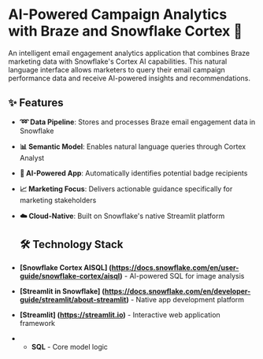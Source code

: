 # AI-Powered Campaign Analytics with Braze and Snowflake Cortex 🎯

An intelligent email engagement analytics application that combines Braze marketing data with Snowflake's Cortex AI capabilities. This natural language interface allows marketers to query their email campaign performance data and receive AI-powered insights and recommendations.

## ✨ Features

- **➿ Data Pipeline**: Stores and processes Braze email engagement data in Snowflake
- **📊 Semantic Model**: Enables natural language queries through Cortex Analyst
- **🤖 AI-Powered App**: Automatically identifies potential badge recipients
- **📈 Marketing Focus**: Delivers actionable guidance specifically for marketing stakeholders
- **☁️ Cloud-Native**: Built on Snowflake's native Streamlit platform

  ## 🛠️ Technology Stack

- **[Snowflake Cortex AISQL] (https://docs.snowflake.com/en/user-guide/snowflake-cortex/aisql)** - AI-powered SQL for image analysis
- **[Streamlit in Snowflake] (https://docs.snowflake.com/en/developer-guide/streamlit/about-streamlit)** - Native app development platform
- **[Streamlit] (https://streamlit.io)** - Interactive web application framework
- - **SQL** - Core model logic
